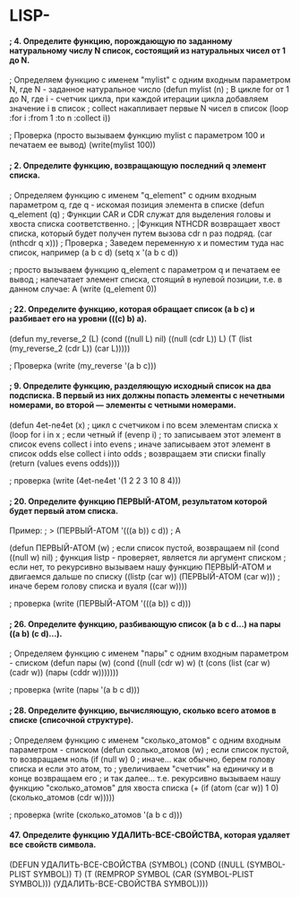 # LISP-


#### ; 4. Определите функцию, порождающую по заданному натуральному числу N список, состоящий из натуральных чисел от 1 до N.

; Определяем функцию с именем "mylist" с одним входным параметром N, где N - заданное натуральное число
(defun mylist (n)
    ; В цикле for от 1 до N, где i - счетчик цикла, при каждой итерации цикла добавляем значение i в список
    ; collect накапливает первые N чисел в список
    (loop :for i :from 1 :to n :collect i))

; Проверка (просто вызываем функцию mylist с параметром 100 и печатаем ее вывод)
(write(mylist 100))



#### ; 2. Определите функцию, возвращающую последний q элемент списка.

; Определяем функцию с именем "q_element" с одним входным параметром q, где q - искомая позиция элемента в списке
(defun q_element (q)
	; Функции CAR и CDR служат для выделения головы и хвоста списка соответственно.
	; |Функция NTHCDR возвращает хвост списка, который будет получен путем вызова cdr n раз подряд.
    (car (nthcdr q x)))
; Проверка 
; Заведем переменную x и поместим туда нас список, например (a b c d)
(setq x '(a b c d))

; просто вызываем функцию q_element с параметром q и печатаем ее вывод 
; напечатает элемент списка, стоящий в нулевой позиции, т.е. в данном случае: A
(write (q_element 0))


#### ; 22. Определите функцию, которая обращает список (а b с) и разбивает его на уровни (((с) b) а).

(defun my_reverse_2 (L) 
 (cond 
  ((null L) nil) 
      ((null (cdr L)) L) 
          (T (list (my_reverse_2 (cdr L)) (car L))))) 

; Проверка 
(write (my_reverse '(а b с)))


#### ; 9. Определите функцию, разделяющую исходный список на два подсписка. В первый из них должны попасть элементы с нечетными номерами, во второй — элементы с четными номерами.

(defun 4et-ne4et (x)
  ; цикл с счетчиком i по всем элементам списка x
  (loop for i in x
		; если четный
        if (evenp i)
        ; то записываем этот элемент в список evens
        collect i into evens
        ; иначе записываем этот элемент в список odds
        else collect i into odds
        ; возвращаем эти списки
        finally (return (values evens odds))))
        
; проверка
(write (4et-ne4et '(1 2 2 3 10 8 4)))




#### ; 20. Определите функцию ПЕРВЫЙ-АТОМ, результатом которой будет первый атом списка. 
Пример:
; > (ПЕРВЫЙ-АТОМ '(((a b)) c d))
; A

(defun ПЕРВЫЙ-АТОМ (w)
  ; если список пустой, возвращаем nil
  (cond ((null w) nil)
		; функция listp - проверяет, является ли аргумент списком
		; если нет, то рекурсивно вызываем нашу функцию ПЕРВЫЙ-АТОМ и двигаемся дальше по списку
        ((listp (car w)) (ПЕРВЫЙ-АТОМ (car w)))
        ; иначе берем голову списка и вуаля
        ((car w))))
        
; проверка
(write (ПЕРВЫЙ-АТОМ '(((a b)) c d)))


#### ; 26. Определите функцию, разбивающую список (a b с d...) на пары ((а b) (с d)...).
; Определяем функцию с именем "пары" с одним входным параметром - списком
(defun пары (w)
   (cond ((null (cdr w) w)
            (t (cons (list (car w) (cadr w)) (пары (cddr w)))))))
        
; проверка
(write (пары '(a b c d)))


#### ; 28. Определите функцию, вычисляющую, сколько всего атомов в списке (списочной структуре).
; Определяем функцию с именем "сколько_атомов" с одним входным параметром - списком
(defun сколько_атомов (w)
	; если список пустой, то возвращаем ноль
    (if (null w)
        0
        ; иначе... как обычно, берем голову списка и если это атом, то
        ; увеличиваем "счетчик" на единичку и в конце возвращаем его
        ; и так далее... т.е. рекурсивно вызываем нашу функцию "сколько_атомов" для хвоста списка
        (+ (if (atom (car w)) 1 0) (сколько_атомов (cdr w)))))
    
; проверка
(write (сколько_атомов '(a b c d)))



#### 47. Определите функцию УДАЛИТЬ-ВСЕ-СВОЙСТВА, которая удаляет все свойств символа.		

(DEFUN УДАЛИТЬ-ВСЕ-СВОЙСТВА (SYMBOL)
  (COND ((NULL (SYMBOL-PLIST SYMBOL)) T)
        (T (REMPROP SYMBOL (CAR (SYMBOL-PLIST SYMBOL)))
         (УДАЛИТЬ-ВСЕ-СВОЙСТВА SYMBOL))))
